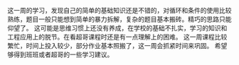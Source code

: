 这一周的学习，发现自己的简单的基础知识还是不错的，对循环和条件的使用比较熟练，题目一般只能想到简单的暴力拆解，复杂的题目基本搬砖。精巧的思路只能仰望了。
这可能是思维习惯上还没有养成，在学校的基础不扎实，学习的知识和工程应用上的脱节。在看超哥课程时还是有一点理解上的困难。
这一周课程比较繁忙，时间上投入较少，部分作业基本照搬了，这一周会抓紧时间来巩固。
希望够得到班班或者超哥的一些学习建议。
